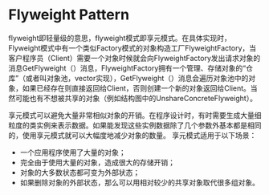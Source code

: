 # Flyweight Pattern
flyweight即轻量级的意思，flyweight模式即享元模式。在具体实现时，Flyweight模式中有一个类似Factory模式的对象构造工厂FlyweightFactory，当客户程序员（Client）需要一个对象时候就会向FlyweightFactory发出请求对象的消息GetFlyweight（）消息，FlyweightFactory拥有一个管理、存储对象的“仓库”（或者叫对象池，vector实现），GetFlyweight（）消息会遍历对象池中的对象，如果已经存在则直接返回给Client，否则创建一个新的对象返回给Client。当然可能也有不想被共享的对象（例如结构图中的UnshareConcreteFlyweight）。

享元模式可以避免大量非常相似对象的开销。在程序设计时，有时需要生成大量细粒度的类实例来表示数据。如果能发现这些实例数据除了几个参数外基本都是相同的，使用享元模式就可以大幅度地减少对象的数量。
享元模式适用于以下场景：
- 一个应用程序使用了大量的对象；
- 完全由于使用大量的对象，造成很大的存储开销；
- 对象的大多数状态都可变为外部状态；
- 如果删除对象的外部状态，那么可以用相对较少的共享对象取代很多组对象。
